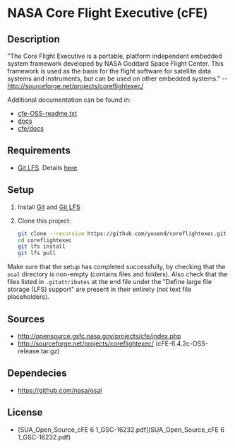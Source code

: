 # NASA Core Flight Executive (cFE)

## Description

"The Core Flight Executive is a portable, platform independent embedded
system framework developed by NASA Goddard Space Flight Center. This
framework is used as the basis for the flight software for satellite data
systems and instruments, but can be used on other embedded systems."
-- http://sourceforge.net/projects/coreflightexec/

Additional documentation can be found in:
* [cfe-OSS-readme.txt](./cfe-OSS-readme.txt)
* [docs](./docs/)
* [cfe/docs](./cfe/docs/)

## Requirements
* [Git LFS](https://git-lfs.github.com/). Details [here](https://github.com/github/git-lfs/wiki/Tutorial).

## Setup

1. Install [Git](https://www.git-scm.com/downloads) and [Git LFS](https://github.com/github/git-lfs/wiki/Installation)
2. Clone this project:

   ```bash
   git clone --recursive https://github.com/yusend/coreflightexec.git
   cd coreflightexec
   git lfs install
   git lfs pull
   ```

  Make sure that the setup has completed successfully, by checking that the
  `osal` directory is non-empty (contains files and folders). Also check that
  the files listed in `.gitattributes` at the end file under the "Define large 
  file storage (LFS) support" are present in their entirety (not text file 
  placeholders).

## Sources
* http://opensource.gsfc.nasa.gov/projects/cfe/index.php
* http://sourceforge.net/projects/coreflightexec/ (cFE-6.4.2c-OSS-release.tar.gz)

## Dependecies
* https://github.com/nasa/osal

## License
* [SUA_Open_Source_cFE 6 1_GSC-16232.pdf](SUA_Open_Source_cFE 6 1_GSC-16232.pdf)
